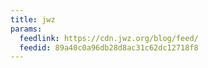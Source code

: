 ```yaml
---
title: jwz
params:
  feedlink: https://cdn.jwz.org/blog/feed/
  feedid: 89a40c0a96db28d8ac31c62dc12718f8
---
```

